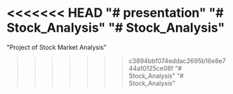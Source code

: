 <<<<<<< HEAD
"# presentation" 
"# Stock_Analysis" 
"# Stock_Analysis" 
=======
"Project of Stock Market Analysis" 
>>>>>>> c3894bbf074eddac2695b16e8e744a10125ce08f
"# Stock_Analysis" 
"# Stock_Analysis" 
